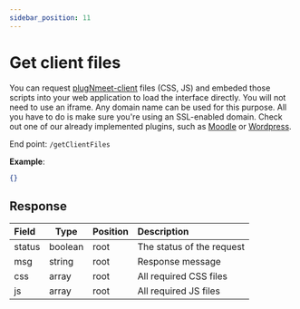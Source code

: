 ```yaml
---
sidebar_position: 11
---
```

# Get client files

You can request [plugNmeet-client](https://github.com/mynaparrot/plugNmeet-client) files (CSS, JS) and embeded those scripts into your web application to load the interface directly. You will not need to use an iframe. Any domain name can be used for this purpose. All you have to do is make sure you're using an SSL-enabled domain. Check out one of our already implemented plugins, such as [Moodle](https://github.com/mynaparrot/moodle-mod_plugnmeet/blob/main/conference.php) or [Wordpress](https://github.com/mynaparrot/plugNmeet-WordPress/blob/main/plugnmeet/public/partials/plugnmeet-public-display-client.php).

End point: `/getClientFiles`

**Example**:

```json
{}
```

## Response


| Field         | Type                  | Position | Description               |
| :-------------- | ----------------------- | ---------- | :-------------------------- |
| status        | boolean               | root     | The status of the request |
| msg           | string                | root     | Response message          |
| css | array | root     |          All required CSS files                 |
| js | array | root     |         All required JS files                  |

